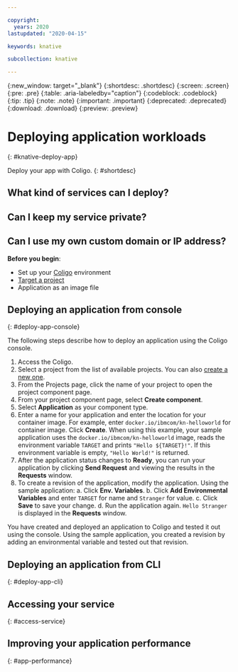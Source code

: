 ```yaml
---

copyright:
  years: 2020
lastupdated: "2020-04-15"

keywords: knative

subcollection: knative

---
```


{:new_window: target="_blank"}
{:shortdesc: .shortdesc}
{:screen: .screen}
{:pre: .pre}
{:table: .aria-labeledby="caption"}
{:codeblock: .codeblock}
{:tip: .tip}
{:note: .note}
{:important: .important}
{:deprecated: .deprecated}
{:download: .download}
{:preview: .preview}

# Deploying application workloads
{: #knative-deploy-app}

Deploy your app with Coligo.
{: #shortdesc} 

## What kind of services can I deploy? 


## Can I keep my service private?


## Can I use my own custom domain or IP address?


**Before you begin**:
* Set up your [Coligo](/docs/knative?topic=knative-kn-install-cli) environment
* [Target a project](/docs/knative?topic=knative-manage-project)
* Application as an image file

## Deploying an application from console
{: #deploy-app-console}

The following steps describe how to deploy an application using the Coligo console.
1. Access the Coligo.
2. Select a project from the list of available projects. You can also [create a new one](/docs/knative?topic=knative-manage-project).
3. From the Projects page, click the name of your project to open the project component page. 
4. From your project component page, select **Create component**.
5. Select **Application** as your component type. 
6. Enter a name for your application and enter the location for your container image.  For example, enter `docker.io/ibmcom/kn-helloworld` for container image. Click **Create**. 
  When using this example, your sample application uses the `docker.io/ibmcom/kn-helloworld` image, reads the environment variable `TARGET` and prints `"Hello ${TARGET}!"`. If this environment variable is empty, `"Hello World!"` is returned.
7. After the application status changes to **Ready**, you can run your application by clicking **Send Request** and viewing the results in the **Requests** window.
8. To create a revision of the application, modify the application.  Using the sample application:
   a. Click **Env. Variables**.
   b. Click **Add Environmental Variables** and enter `TARGET` for name and `Stranger` for value.
   c. Click **Save** to save your change.
   d. Run the application again. `Hello Stranger` is displayed in the **Requests** window.

You have created and deployed an application to Coligo and tested it out using the console. Using the sample application, you created a revision by adding an environmental variable and tested out that revision.

## Deploying an application from CLI
{: #deploy-app-cli}

## Accessing your service
{: #access-service}

## Improving your application performance
{: #app-performance}
